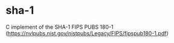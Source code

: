 # sha-1
C implement of the SHA-1 FIPS PUBS 180-1 (https://nvlpubs.nist.gov/nistpubs/Legacy/FIPS/fipspub180-1.pdf)
